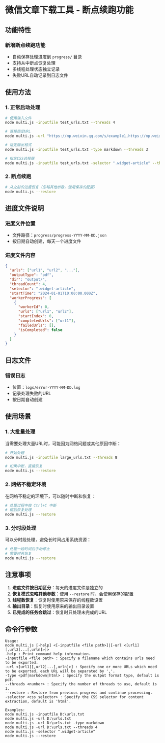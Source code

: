 # 微信文章下载工具 - 断点续跑功能

## 功能特性

### 新增断点续跑功能
- 自动保存处理进度到 `progress/` 目录
- 支持从中断点恢复处理
- 多线程处理状态独立记录
- 失败URL自动记录到日志文件

## 使用方法

### 1. 正常启动处理
```bash
# 使用输入文件
node multi.js -inputfile test_urls.txt --threads 4

# 直接指定URL
node multi.js -url "https://mp.weixin.qq.com/s/example1,https://mp.weixin.qq.com/s/example2" --threads 2

# 指定输出格式
node multi.js -inputfile test_urls.txt -type markdown --threads 3

# 指定CSS选择器
node multi.js -inputfile test_urls.txt -selector ".widget-article" --threads 2
```

### 2. 断点续跑
```bash
# 从之前的进度恢复（忽略其他参数，使用保存的配置）
node multi.js --restore
```

## 进度文件说明

### 进度文件位置
- 文件路径：`progress/progress-YYYY-MM-DD.json`
- 按日期自动创建，每天一个进度文件

### 进度文件内容
```json
{
  "urls": ["url1", "url2", "..."],
  "outputType": "pdf",
  "dir": "output/",
  "threadCount": 4,
  "selector": ".widget-article",
  "startTime": "2024-01-01T10:00:00.000Z",
  "workerProgress": [
    {
      "workerId": 0,
      "urls": ["url1", "url2"],
      "startIndex": 0,
      "completedUrls": ["url1"],
      "failedUrls": [],
      "isCompleted": false
    }
  ]
}
```

## 日志文件

### 错误日志
- 位置：`logs/error-YYYY-MM-DD.log`
- 记录处理失败的URL
- 按日期自动创建

## 使用场景

### 1. 大批量处理
当需要处理大量URL时，可能因为网络问题或其他原因中断：
```bash
# 开始处理
node multi.js -inputfile large_urls.txt --threads 8

# 如果中断，直接恢复
node multi.js --restore
```

### 2. 网络不稳定环境
在网络不稳定的环境下，可以随时中断和恢复：
```bash
# 处理过程中按 Ctrl+C 中断
# 稍后恢复处理
node multi.js --restore
```

### 3. 分时段处理
可以分时段处理，避免长时间占用系统资源：
```bash
# 处理一段时间后手动停止
# 需要时再恢复
node multi.js --restore
```

## 注意事项

1. **进度文件按日期区分**：每天的进度文件是独立的
2. **恢复模式忽略其他参数**：使用 `--restore` 时，会使用保存的配置
3. **线程数恢复**：恢复时使用原来保存的线程数设置
4. **输出目录**：恢复时使用原来的输出目录设置
5. **已完成的任务会跳过**：恢复时只处理未完成的URL

## 命令行参数

```
Usage:
node multi.js [-help] <[-inputfile <file path>]|[-url <[url1][,url2]...[,urln]>]>
-help : Print command help information.
-inputfile <file path> : Specify a filename which contains urls need to be exported.
-url <[url1][,url2]...[,urln]>] : Specify one or more URLs which need to be exported, each URL will be separated by ','. 
-type <pdf|markdown|html> : Specify the output format type, default is pdf.
--threads <number> : Specify the number of threads to use, default is 1.
--restore : Restore from previous progress and continue processing.
-selector <css selector> : Specify the CSS selector for content extraction, default is 'html'.

Examples:
node multi.js -inputfile D:\urls.txt
node multi.js -url D:\urls.txt
node multi.js -url D:\urls.txt -type markdown
node multi.js -url D:\urls.txt --threads 4
node multi.js -selector ".widget-article"
node multi.js --restore
``` 